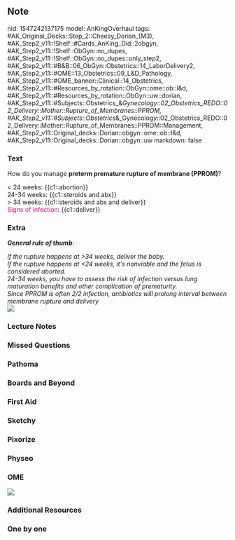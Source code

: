 ## Note
nid: 1547242137175
model: AnKingOverhaul
tags: #AK_Original_Decks::Step_2::Cheesy_Dorian_(M3), #AK_Step2_v11::!Shelf::#Cards_AnKing_Did::2obgyn, #AK_Step2_v11::!Shelf::ObGyn::no_dupes, #AK_Step2_v11::!Shelf::ObGyn::no_dupes::only_step2, #AK_Step2_v11::#B&B::06_ObGyn::Obstetrics::14_LaborDelivery2, #AK_Step2_v11::#OME::13_Obstetrics::09_L&D_Pathology, #AK_Step2_v11::#OME_banner::Clinical::14_Obstetrics, #AK_Step2_v11::#Resources_by_rotation::ObGyn::ome::ob::l&d, #AK_Step2_v11::#Resources_by_rotation::ObGyn::uw::dorian, #AK_Step2_v11::#Subjects::Obstetrics_&_Gynecology::02_Obstetrics_REDO::02_Delivery::Mother::Rupture_of_Membranes::PPROM, #AK_Step2_v11::#Subjects::Obstetrics_&_Gynecology::02_Obstetrics_REDO::02_Delivery::Mother::Rupture_of_Membranes::PPROM::Management, #AK_Step2_v11::Original_decks::Dorian::obgyn::ome::ob::l&d, #AK_Step2_v11::Original_decks::Dorian::obgyn::uw
markdown: false

### Text
How do you manage <b>preterm premature rupture of membrane
(PPROM)</b>?
<div>
  <div>
    < 24 weeks: {{c1::abortion}}
  </div>
  <div>
    <div>
      24-34 weeks: {{c1::steroids and abx}}
    </div>
  </div>
</div>
<div>
  > 34 weeks: {{c1::steroids and abx and deliver}}
</div>
<div>
  <font color="#FC0280">Signs of infection</font>: {{c1::deliver}}
</div>

### Extra
<i><b>General rule of thumb</b>:</i>
<div>
  <i>If the rupture happens at >34 weeks, deliver the baby.</i>
</div>
<div>
  <i>If the rupture happens at <24 weeks, it's nonviable and the
  fetus is considered aborted.</i>
</div>
<div>
  <i>24-34 weeks, you have to assess the risk of infection versus
  lung maturation benefits and other complication of
  prematurity.</i>
</div>
<div>
  <div>
    <i>Since PPROM is often 2/2 infection, antibiotics will prolong
    interval between membrane rupture and delivery</i>
  </div>
  <div>
    <i><img src="paste-1827920901308419.jpg"></i>
  </div>
</div>

### Lecture Notes


### Missed Questions


### Pathoma


### Boards and Beyond


### First Aid


### Sketchy


### Pixorize


### Physeo


### OME
<div class="ome-widget">
  <a href=
  "https://onlinemeded.org/spa/obstetrics?ref=anki"><img src=
  "_OME_AnkiFlashcards_Topic_2.png"></a>
</div>

### Additional Resources


### One by one

